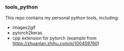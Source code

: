 ### tools_python

This repo contains my personal python tools, including:
* images2gif
* pytorch2keras
* cpp extension for pytorch (example from https://zhuanlan.zhihu.com/p/100459760)
